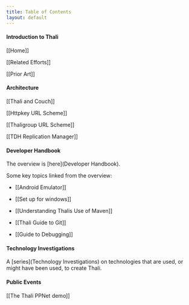 ```yaml
---
title: Table of Contents
layout: default
---
```


#### Introduction to Thali 

[[Home]]

[[Related Efforts]]

[[Prior Art]]

#### Architecture 

[[Thali and Couch]]

[[Httpkey URL Scheme]]

[[Thaligroup URL Scheme]]

[[TDH Replication Manager]]

#### Developer Handbook

The overview is [here](Developer Handbook).

Some key topics linked from the overview:

* [[Android Emulator]]

* [[Set up for windows]]

* [[Understanding Thalis Use of Maven]]

* [[Thali Guide to Git]]

* [[Guide to Debugging]]

#### Technology Investigations

A [series](Technology Investigations) on technologies that are used, or might have been used, to create Thali.

#### Public Events

[[The Thali PPNet demo]] 

